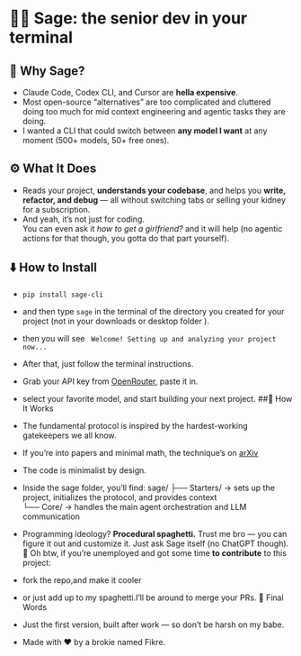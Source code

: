 # 🧙‍♂️ Sage: the senior dev in your terminal
## 🤔 Why Sage?

- Claude Code, Codex CLI, and Cursor are **hella expensive**.  
- Most open-source “alternatives” are too complicated and cluttered doing too much for mid context engineering and agentic tasks they are doing.  
- I wanted a CLI that could switch between **any model I want** at any moment (500+ models, 50+ free ones).
## ⚙️ What It Does

- Reads your project, **understands your codebase**, and helps you **write, refactor, and debug** — all without switching tabs or selling your kidney for a subscription.  
- And yeah, it’s not just for coding.  
  You can even ask it *how to get a girlfriend?* and it will help (no agentic actions for that though, you gotta do that part yourself).
## ⬇️ How to Install
- ```pip install sage-cli```
-	and then type ```sage``` in the terminal of the directory you created for your project (not in your downloads or desktop folder ).
- then you will see
``` Welcome! Setting up and analyzing your project now...```
- After that, just follow the terminal instructions.
- Grab your API key from  [OpenRouter](https://openrouter.ai/settings/keys), paste it in.
- select your favorite model,  and start building your next project.
##🧩 How It Works
- The fundamental protocol is inspired by the hardest-working gatekeepers we all know.
- If you’re into papers and minimal math, the technique’s on [arXiv](https://arxiv.org/abs/2510.14881)
- The code is minimalist by design.
- Inside the sage folder, you’ll find:
    sage/
        ├── Starters/   → sets up the project, initializes the protocol, and provides context  
        └── Core/       → handles the main agent orchestration and LLM communication  

- Programming ideology? **Procedural spaghetti.**
Trust me bro — you can figure it out and customize it.
Just ask Sage itself (no ChatGPT though).
🤝 Oh btw, if you’re unemployed and got some time **to contribute** to this project:        
 - fork the repo,and make it cooler
 - or just add up to my spaghetti.I’ll be around to merge your PRs.
📢 Final Words
- Just the first version, built after work — so don’t be harsh on my babe.   
- Made with ❤️ by a brokie named Fikre.